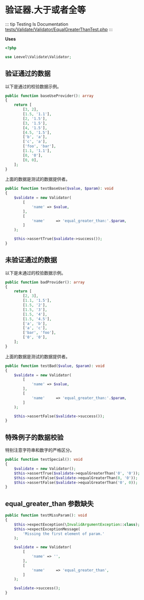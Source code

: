 # 验证器.大于或者全等

::: tip Testing Is Documentation
[tests/Validate/Validator/EqualGreaterThanTest.php](https://github.com/hunzhiwange/framework/blob/master/tests/Validate/Validator/EqualGreaterThanTest.php)
:::
    
**Uses**

``` php
<?php

use Leevel\Validate\Validator;
```

## 验证通过的数据

以下是通过的校验数据示例。

``` php
public function baseUseProvider(): array
{
    return [
        [3, 2],
        [1.5, '1.1'],
        [2, '1.5'],
        [3, '1.5'],
        [4, '1.5'],
        [4.5, '1.5'],
        ['b', 'a'],
        ['c', 'a'],
        ['foo', 'bar'],
        [1.1, '1.1'],
        [0, '0'],
        [0, 0],
    ];
}
```

上面的数据是测试的数据提供者。


``` php
public function testBaseUse($value, $param): void
{
    $validate = new Validator(
        [
            'name' => $value,
        ],
        [
            'name'     => 'equal_greater_than:'.$param,
        ]
    );

    $this->assertTrue($validate->success());
}
```
    
## 未验证通过的数据

以下是未通过的校验数据示例。

``` php
public function badProvider(): array
{
    return [
        [2, 3],
        [1.1, '1.5'],
        [1.5, '2'],
        [1.5, '3'],
        [1.5, '4'],
        [1.5, '4.5'],
        ['a', 'b'],
        ['a', 'c'],
        ['bar', 'foo'],
        ['0', '0'],
    ];
}
```

上面的数据是测试的数据提供者。


``` php
public function testBad($value, $param): void
{
    $validate = new Validator(
        [
            'name' => $value,
        ],
        [
            'name'     => 'equal_greater_than:'.$param,
        ]
    );

    $this->assertFalse($validate->success());
}
```
    
## 特殊例子的数据校验

特别注意字符串和数字的严格区分。

``` php
public function testSpecial(): void
{
    $validate = new Validator();
    $this->assertTrue($validate->equalGreaterThan('0', '0'));
    $this->assertFalse($validate->equalGreaterThan(0, '0'));
    $this->assertFalse($validate->equalGreaterThan('0', 0));
}
```
    
## equal_greater_than 参数缺失

``` php
public function testMissParam(): void
{
    $this->expectException(\InvalidArgumentException::class);
    $this->expectExceptionMessage(
        'Missing the first element of param.'
    );

    $validate = new Validator(
        [
            'name' => '',
        ],
        [
            'name'     => 'equal_greater_than',
        ]
    );

    $validate->success();
}
```